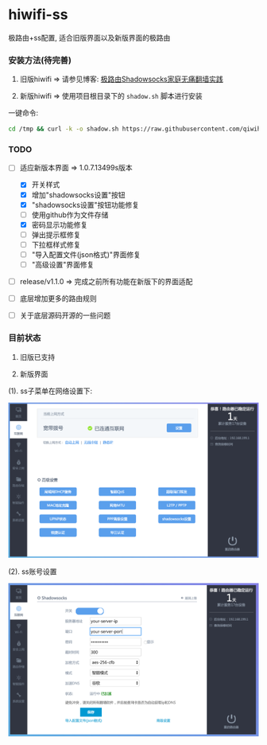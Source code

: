 # hiwifi-ss

极路由+ss配置, 适合旧版界面以及新版界面的极路由

### 安装方法(待完善)

1. 旧版hiwifi => 请参见博客: [极路由Shadowsocks家庭无痛翻墙实践](https://luolei.org/hiwifi-shadowsocks/)

2. 新版hiwifi => 使用项目根目录下的 `shadow.sh` 脚本进行安装

一键命令:

```sh
cd /tmp && curl -k -o shadow.sh https://raw.githubusercontent.com/qiwihui/hiwifi-ss/master/shadow.sh && sh shadow.sh && rm shadow.sh
```

### TODO 

 - [ ] 适应新版本界面 => 1.0.7.13499s版本

   - [x] 开关样式
   - [x] 增加"shadowsocks设置"按钮
   - [x] "shadowsocks设置"按钮功能修复
   - [ ] 使用github作为文件存储
   - [x] 密码显示功能修复
   - [ ] 弹出提示框修复
   - [ ] 下拉框样式修复
   - [ ] "导入配置文件(json格式)"界面修复
   - [ ] "高级设置"界面修复
 
 - [ ] release/v1.1.0 => 完成之前所有功能在新版下的界面适配 
 - [ ] 底层增加更多的路由规则
 - [ ] 关于底层源码开源的一些问题

### 目前状态

1. 旧版已支持

2. 新版界面

(1). ss子菜单在网络设置下:

![](./ss-menu.png)

(2). ss账号设置
 
![](./ss-settings.png)
